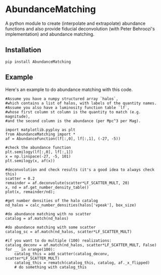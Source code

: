 # AbundanceMatching

A python module to create (interpolate and extrapolate) abundance functions and also provide fiducial deconvolution (with Peter Behroozi's implementation) and abundance matching.


## Installation

    pip install AbundanceMatching

## Example

Here's an example to do abundance matching with this code.

    #Assume you have a numpy structured array `halos`, 
    #which contains a list of halos, with labels of the quantity names.
    #Assume you also have a luminosity function table `lf`, 
    #whose first column st column is the quantity to match (e.g. magnitude), 
    #and the second column is the abundance (per Mpc^3 per Mag).
    
    import matplotlib.pyploy as plt
    from AbundanceMatching import *
    af = AbundanceFunction(lf[:,0], lf[:,1], (-27, -5))
    
    #check the abundance function
    plt.semilogy(lf[:,0], lf[:,1])
    x = np.linspace(-27, -5, 101)
    plt.semilogy(x, af(x))
    
    #deconvolution and check results (it's a good idea to always check this)
    scatter = 0.2
    remainder = af.deconvolute(scatter*LF_SCATTER_MULT, 20)
    x, nd = af.get_number_density_table()
    plot(x, remainder/nd);
    
    #get number densities of the halo catalog
    nd_halos = calc_number_densities(halos['vpeak'], box_size)
    
    #do abundance matching with no scatter
    catalog = af.match(nd_halos)
    
    #do abundance matching with some scatter
    catalog_sc = af.match(nd_halos, scatter*LF_SCATTER_MULT)
    
    #if you want to do multiple (100) realizations:
    catalog_deconv = af.match(nd_halos, scatter*LF_SCATTER_MULT, False)
    for __ in xrange(100):
        catalog_this = add_scatter(catalog_deconv, scatter*LF_SCATTER_MULT)
        catalog_this = rematch(catalog_this, catalog, af._x_flipped)
        # do something with catalog_this